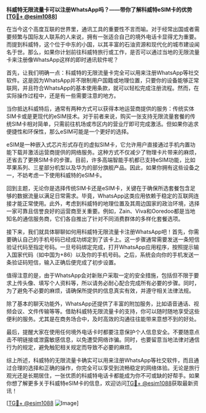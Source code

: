 **科威特无限流量卡可以注册WhatsApp吗？——带你了解科威特eSIM卡的优势[[TG💪+ @esim1088](https://t.me/s/esim1088)]**

在当今这个高度互联的世界里，通讯工具的重要性不言而喻。对于经常出国或者需要频繁与国际友人联系的人来说，拥有一张适合自己的境外电话卡显得尤为重要。而提到科威特，这个位于中东的小国，以其丰富的石油资源和现代化的城市建设闻名于世。那么，如果你计划前往科威特旅行或工作，是否可以通过当地的无限流量卡来注册像WhatsApp这样的即时通讯软件呢？

首先，让我们明确一点：科威特的无限流量卡完全可以用来注册WhatsApp等社交软件。这是因为WhatsApp并不限制用户国籍或地理位置，只要你的设备能够正常联网，并且符合WhatsApp的基本使用条款，就可以轻松完成注册流程。然而，在实际操作过程中，还是有一些需要注意的地方。

当你抵达科威特后，通常有两种方式可以获得本地运营商提供的服务：传统实体SIM卡或是更现代的eSIM技术。对于前者来说，购买一张支持无限流量套餐的传统SIM卡相对简单，只需前往机场或市区内的营业厅即可完成激活。但如果你追求便捷性和环保性，那么eSIM可能是一个更好的选择。

eSIM是一种嵌入式芯片形式存在的虚拟SIM卡，它允许用户直接通过手机内置功能下载并激活运营商提供的网络服务。这种方式不仅减少了物理卡片带来的麻烦，还省去了更换SIM卡的步骤。目前，许多高端智能手机都已支持eSIM功能，比如苹果系列、三星部分机型以及华为的部分旗舰产品。因此，如果你拥有这些设备之一，不妨考虑一下使用科威特的eSIM卡。

回到主题，无论你是选择传统SIM卡还是eSIM卡，关键在于确保所选套餐包含足够的数据流量以满足日常需求。毕竟，WhatsApp这类应用依赖于稳定的互联网连接才能正常使用。此外，考虑到科威特的地理位置及其周边国家的政治环境，选择一家可靠且信誉良好的运营商至关重要。例如，Zain、Viva和Ooredoo都是当地知名的通信服务商，它们各自推出了针对不同消费群体的多样化套餐选项。

接下来，我们就具体聊聊如何用科威特无限流量卡注册WhatsApp吧！首先，你需要确认自己的手机号码已经成功绑定到了该卡上。这一步骤通常需要发送一条短信验证代码至指定号码。一旦号码绑定完成，打开WhatsApp应用程序，按照提示输入国家代码（如中国为+86）以及你的手机号码。之后，系统会向你的手机发送一条验证码短信，输入正确后便完成了初步设置。

值得注意的是，由于WhatsApp会对新账户采取一定的安全措施，包括但不限于要求上传头像、填写个人资料等，所以请务必耐心配合完成所有必要的步骤。同时，为了避免不必要的麻烦，请确保所提供的信息真实有效，并遵守相关法律法规。

除了基本的聊天功能外，WhatsApp还提供了丰富的附加服务，比如语音通话、视频会议、文件传输等等。借助科威特无限流量卡的支持，你可以随时随地享受这些便利的服务。尤其是在商务场合中，及时高效的沟通往往能带来意想不到的好处。

最后，提醒大家在使用任何境外电话卡时都要注意保护个人信息安全。不要随意点击不明链接或泄露敏感信息，以免遭受网络诈骗。同时，也要留意当地法律对通信行为的规定，避免触犯相关规定而导致不必要的麻烦。

综上所述，科威特的无限流量卡确实可以用来注册WhatsApp等社交软件，而且通过合理的选择和正确的操作，你完全可以享受到流畅稳定的网络体验。无论是旅行观光还是长期居住，一张优质的科威特电话卡都能成为你不可或缺的好帮手。如果你想了解更多关于科威特eSIM卡的信息，欢迎访问[TG💪+ @esim1088](https://t.me/s/esim1088)获取最新资讯！

[[TG💪+ @esim1088](https://t.me/s/esim1088) ![Image](https://i.postimg.cc/4NQfJmqS/Snipaste-2025-05-13-00-14-12.png)]